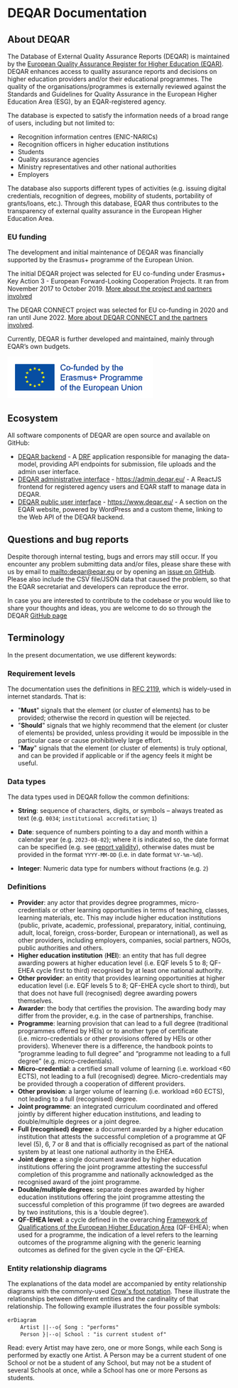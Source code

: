 DEQAR Documentation
===================

## About DEQAR

The Database of External Quality Assurance Reports (DEQAR) is maintained by the [European Quality Assurance Register for Higher Education (EQAR)](https://www.eqar.eu/). DEQAR enhances access to quality assurance reports and decisions on higher education providers and/or their educational programmes. The quality of the organisations/programmes is externally reviewed against the Standards and Guidelines for Quality Assurance in the European Higher Education Area (ESG), by an EQAR-registered agency.

The database is expected to satisfy the information needs of a broad range of users, including but not limited to:

* Recognition information centres (ENIC-NARICs)
* Recognition officers in higher education institutions
* Students
* Quality assurance agencies
* Ministry representatives and other national authorities
* Employers

The database also supports different types of activities (e.g. issuing digital credentials, recognition of degrees, mobility of students, portability of grants/loans, etc.). Through this database, EQAR thus contributes to the transparency of external quality assurance in the European Higher Education Area.

### EU funding

The development and initial maintenance of DEQAR was financially supported by the Erasmus+ programme of the European Union.

The initial DEQAR project was selected for EU co-funding under Erasmus+ Key Action 3 - European Forward-Looking Cooperation Projects. It ran from November 2017 to October 2019. [More about the project and partners involved](https://www.eqar.eu/kb/projects/deqar-project/)

The DEQAR CONNECT project was selected for EU co-funding in 2020 and ran until June 2022. [More about DEQAR CONNECT and the partners involved](https://www.eqar.eu/kb/projects/deqar-connect/).

Currently, DEQAR is further developed and maintained, mainly through EQAR’s own budgets.

![Co-founded by the Erasmus+ programme of the European Union](img/LogosBeneficairesErasmus+RIGHT_EN_web.png)

## Ecosystem

All software components of DEQAR are open source and available on GitHub:

* [DEQAR backend](https://www.github.com/eqar/eqar_backend) - A [DRF](http://www.django-rest-framework.org/) application responsible for managing the data-model, providing API endpoints for submission, file uploads and the admin user interface.
* [DEQAR administrative interface](https://github.com/EQAR/deqar_frontend) - <https://admin.deqar.eu/> - A ReactJS frontend for registered agency users and EQAR staff to manage data in DEQAR.
* [DEQAR public user interface](https://github.com/EQAR/deqar_public_ui) - <https://www.deqar.eu/> - A section on the EQAR website, powered by WordPress and a custom theme, linking to the Web API of the DEQAR backend.

## Questions and bug reports

Despite thorough internal testing, bugs and errors may still occur. If you encounter any problem submitting data and/or files, please share these with us by email to <mailto:deqar@eqar.eu> or by opening an [issue on GitHub](https://github.com/EQAR/eqar_backend/issues). Please also include the CSV file/JSON data that caused the problem, so that the EQAR secretariat and developers can reproduce the error.

In case you are interested to contribute to the codebase or you would like to share your thoughts and ideas, you are welcome to do so through the DEQAR [GitHub page](https://github.com/EQAR/eqar_backend)

## Terminology

In the present documentation, we use different keywords:

### Requirement levels

The documentation uses the definitions in [RFC 2119](https://tools.ietf.org/html/rfc2119), which is widely-used in internet standards. That is:

 - "**Must**" signals that the element (or cluster of elements) has to be provided; otherwise the record in question will be rejected.
 - "**Should**" signals that we highly recommend that the element (or cluster of elements) be provided, unless providing it would be impossible in the particular case or cause prohibitively large effort.
 - "**May**" signals that the element (or cluster of elements) is truly optional, and can be provided if applicable or if the agency feels it might be useful.

### Data types

The data types used in DEQAR follow the common definitions:

 - **String**: sequence of characters, digits, or symbols &ndash; always treated as text (e.g. `0034`; `institutional accreditation`; `1`)

 - **Date**: sequence of numbers pointing to a day and month within a calendar year (e.g. `2023-08-02`); where it is indicated so, the date format can be specified (e.g. see [report validity](https://docs.deqar.eu/report_data/#validity)), otherwise dates must be provided in the format `YYYY-MM-DD` (i.e. in date format `%Y-%m-%d`).

 - **Integer**: Numeric data type for numbers without fractions (e.g. `2`)

### Definitions

 - **Provider**: any actor that provides degree programmes, micro-credentials or other learning opportunities in terms of teaching, classes, learning materials, etc. This may include higher education institutions (public, private, academic, professional, preparatory, initial, continuing, adult, local, foreign, cross-border, European or international), as well as other providers, including employers, companies, social partners, NGOs, public authorities and others.
 - **Higher education institution** (**HEI**): an entity that has full degree awarding powers at higher education level (i.e. EQF levels 5 to 8; QF-EHEA cycle first to third) recognised by at least one national authority.
 - **Other provider**: an entity that provides learning opportunities at higher education level (i.e. EQF levels 5 to 8; QF-EHEA cycle short to third), but that does not have full (recognised) degree awarding powers themselves.
 - **Awarder**: the body that certifies the provision. The awarding body may differ from the provider, e.g. in the case of partnerships, franchise.
 - **Programme**: learning provision that can lead to a full degree (traditional programmes offered by HEIs) or to another type of certificate (i.e. micro-credentials or other provisions offered by HEIs or other providers). Whenever there is a difference, the handbook points to “programme leading to full degree” and “programme not leading to a full degree” (e.g. micro-credentials).
 - **Micro-credential**: a certified small volume of learning (i.e. workload &lt;60 ECTS), not leading to a full (recognised) degree. Micro-credentials may be provided through a cooperation of different providers.
 - **Other provision**: a larger volume of learning (i.e. workload &ge;60 ECTS), not leading to a full (recognised) degree.
 - **Joint programme**: an integrated curriculum coordinated and offered jointly by different higher education institutions, and leading to double/multiple degrees or a joint degree.
 - **Full (recognised) degree**: a document awarded by a higher education institution that attests the successful completion of a programme at QF level (5), 6, 7 or 8 and that is officially recognised as part of the national system by at least one national authority in the EHEA.
 - **Joint degree**: a single document awarded by higher education institutions offering the joint programme attesting the successful completion of this programme and nationally acknowledged as the recognised award of the joint programme.
 - **Double/multiple degrees**: separate degrees awarded by higher education institutions offering the joint programme attesting the successful completion of this programme (if two degrees are awarded by two institutions, this is a ‘double degree’).
 - **QF-EHEA level**: a cycle defined in the overarching [Framework of Qualifications of the European Higher Education Area](https://www.ehea.info/page-qualification-frameworks) (QF-EHEA); when used for a programme, the indication of a level refers to the learning outcomes of the programme aligning with the generic learning outcomes as defined for the given cycle in the QF-EHEA.

### Entity relationship diagrams

The explanations of the data model are accompanied by entity relationship diagrams with the commonly-used [Crow's foot notation](https://en.wikipedia.org/wiki/Entity%E2%80%93relationship_model#Crow's_foot_notation). These illustrate the relationships between different entities and the cardinality of that relationship. The following example illustrates the four possible symbols:

```mermaid
erDiagram
    Artist ||--o{ Song : "performs"
    Person }|--o| School : "is current student of"
```

Read: every Artist may have zero, one or more Songs, while each Song is performed by exactly one Artist. A Person may be a current student of one School or not be a student of any School, but may not be a student of several Schools at once, while a School has one or more Persons as students.

